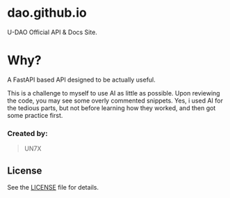 # dao.github.io
U-DAO Official API & Docs Site.



# Why?

A FastAPI based API designed to be actually useful.

This is a challenge to myself to use AI as little as possible.
Upon reviewing the code, you may see some overly commented snippets. Yes, i used AI for the tedious parts, but not before learning how they worked, and then got some practice first.


### Created by:
> UN7X

## License

See the [LICENSE](LICENSE) file for details.
